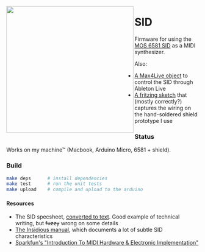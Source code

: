<p align=center>
  <image src=sid.jpg width=333 height=333 align=left>
  </image>
</p>


# SID
Firmware for using the [MOS 6581 SID](https://en.wikipedia.org/wiki/MOS_Technology_6581) as a MIDI synthesizer.

Also:

  - [A Max4Live object](data/SID.amxd) to control the SID through Ableton Live
  - [A fritzing sketch](data/SID_shield.fzz) that (mostly correctly?) captures the wiring on the hand-soldered shield prototype I use

### Status

Works on my machine™ (Macbook, Arduino Micro, 6581 + shield).

### Build

```bash
make deps      # install dependencies
make test      # run the unit tests
make upload    # compile and upload to the arduino
```

#### Resources

- The SID specsheet, [converted to text](http://www.sidmusic.org/sid/sidtech2.html). Good example of technical writing, but ~~fuzzy~~ wrong on some details
- [The Insidious manual](https://impactsoundworks.com/docs/inSIDious%20Manual.pdf), which documents a lot of subtle SID characteristics
- [Sparkfun's "Introduction To MIDI Hardware & Electronic Implementation"](https://learn.sparkfun.com/tutorials/midi-tutorial/hardware--electronic-implementation)


